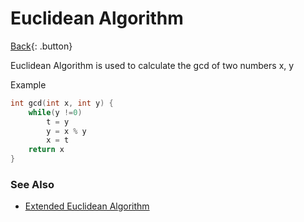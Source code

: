 # Euclidean Algorithm

[Back](../../index.md){: .button}

Euclidean Algorithm is used to calculate the gcd of two numbers x, y 

Example

```cpp
int gcd(int x, int y) {
    while(y !=0)
        t = y
        y = x % y
        x = t
    return x
}
```

### See Also

- [Extended Euclidean Algorithm](./extended-euclidean.md)
